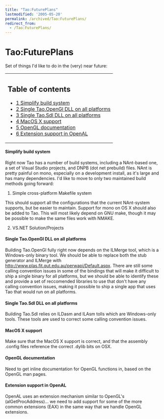 ```yaml
---
title: "Tao:FuturePlans"
lastmodified: '2005-05-20'
permalink: /archived/Tao:FuturePlans/
redirect_from:
  - /Tao:FuturePlans/
---
```


Tao:FuturePlans
===============

Set of things I'd like to do in the (very) near future:

<table>
<col width="100%" />
<tbody>
<tr class="odd">
<td align="left"><h2>Table of contents</h2>
<ul>
<li><a href="#simplify-build-system">1 Simplify build system</a></li>
<li><a href="#single-taoopengl-dll-on-all-platforms">2 Single Tao.OpenGl DLL on all platforms</a></li>
<li><a href="#single-taosdl-dll-on-all-platforms">3 Single Tao.Sdl DLL on all platforms</a></li>
<li><a href="#macos-x-support">4 MacOS X support</a></li>
<li><a href="#opengl-documentation">5 OpenGL documentation</a></li>
<li><a href="#extension-support-in-openal">6 Extension support in OpenAL</a></li>
</ul></td>
</tr>
</tbody>
</table>

#### Simplify build system

Right now Tao has a number of build systems, including a NAnt-based one, a set of Visual Studio projects, and DNPB (dot net prebuild) files. NAnt is pretty painful on mono, especially on a development install, as it's large and has many dependencies. I'd like to move to only two maintained build methods going forward:

1. Simple cross-platform Makefile system

This should support all the configurations that the current NAnt-system supports, but be easier to maintain. Support for mono on OS X should also be added to Tao. This will most likely depend on GNU make, though it may be possible to make the same files work with NMAKE.

2. VS.NET Solution/Projects

#### Single Tao.OpenGl DLL on all platforms

Building Tao.OpenGl fully right now depends on the ILMerge tool, which is a Windows-only binary tool. We should be able to replace both the stub generator and ILMerge with http://www.plas.fit.qut.edu.au/perwapi/Default.aspx. There are still some calling convention issues in some of the bindings that will make it difficult to ship a single binary for all platforms, but we should be able to identify these and provide a set of reccomended libraries to use that don't have any calling convention issues, making it possible to ship a single app that uses Tao that would run on all platforms.

#### Single Tao.Sdl DLL on all platforms

Building Tao.Sdl relies on ILDasm and ILAsm tolls which are Windows-only tools. These tools are used to correct some calling convention issues.

#### MacOS X support

Make sure that the MacOS X support is correct, and that the assembly .config files reference the correct .dylib bits on OSX.

#### OpenGL documentation

Need to get inline documentation for OpenGL functions in, based on the OpenGL man pages.

#### Extension support in OpenAL

OpenAL uses an extension mechanism similar to OpenGL's (alGetProcAddress)... we need to add support for some of the more common extensions (EAX) in the same way that we handle OpenGL extensions.

